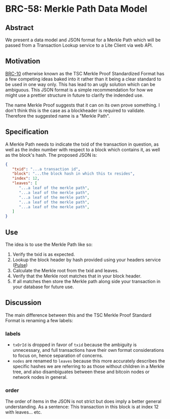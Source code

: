 # BRC-58: Merkle Path Data Model

## Abstract
We present a data model and JSON format for a Merkle Path which will be passed from a Transaction Lookup service to a Lite Client via web API.

## Motivation

[BRC-10](../0010.md) otherwise known as the TSC Merkle Proof Standardized Format has a few competing ideas baked into it rather than it being a clear standard to be used in one way only. This has lead to an ugly solution which can be ambiguous. This JSON format is a simple recommendation for how we might use a prettier structure in future to clarify the indended use.

The name Merkle Proof suggests that it can on its own prove something. I don't think this is the case as a blockheader is required to validate. Therefore the suggested name is a "Merkle Path".

## Specification

A Merkle Path needs to indicate the txid of the transaction in question, as well as the index number with respect to a block which contains it, as well as the block's hash.
The proposed JSON is:

```json
{ 
   "txid": "...a transaction id",
   "block": "...the block hash in which this tx resides",
   "index": 12,
   "leaves": [
      "...a leaf of the merkle path",
      "...a leaf of the merkle path",
      "...a leaf of the merkle path",
      "...a leaf of the merkle path",
      "...a leaf of the merkle path",
   ]
}
```
## Use

The idea is to use the Merkle Path like so:

1. Verify the txid is as expected.
2. Lookup the block header by hash provided using your headers service ([Pulse](https://github.com/libsv/pulse/))
3. Calculate the Merkle root from the txid and leaves.
4. Verify that the Merkle root matches that in your block header.
5. If all matches then store the Merkle path along side your transaction in your database for future use.

## Discussion

The main difference between this and the TSC Merkle Proof Standard Format is renaming a few labels:

### labels
- `txOrId` is dropped in favor of `txid` because the ambiguity is unnecessary, and full transactions have their own format considerations to focus on, hence separation of concerns.
- `nodes` are renamed to `leaves` because this more accurately describes the specific hashes we are referring to as those without children in a Merkle tree, and also disambiguates between these and bitcoin nodes or network nodes in general.  

### order
The order of items in the JSON is not strict but does imply a better general understanding. As a sentence: This transaction in this block is at index 12 with leaves... etc.
